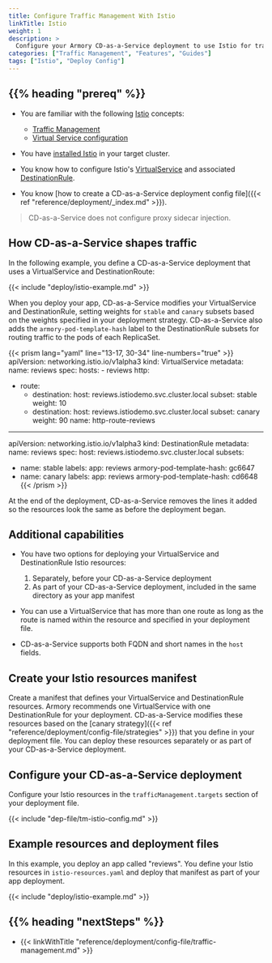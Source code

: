 ```yaml
---
title: Configure Traffic Management With Istio
linkTitle: Istio
weight: 1
description: >
  Configure your Armory CD-as-a-Service deployment to use Istio for traffic management.
categories: ["Traffic Management", "Features", "Guides"]
tags: ["Istio", "Deploy Config"]
---
```


## {{% heading "prereq" %}}

* You are familiar with the following [Istio](https://istio.io/latest/) concepts:

  * [Traffic Management](https://istio.io/latest/docs/concepts/traffic-management/)
  * [Virtual Service configuration](https://istio.io/latest/docs/reference/config/networking/virtual-service/)

* You have [installed Istio](https://istio.io/latest/docs/setup/getting-started/) in your target cluster.
* You know how to configure Istio's [VirtualService](https://istio.io/latest/docs/reference/config/networking/virtual-service/) and associated [DestinationRule](https://istio.io/latest/docs/reference/config/networking/virtual-service/#Destination).
* You know [how to create a CD-as-a-Service deployment config file]({{< ref "reference/deployment/_index.md" >}}).

>CD-as-a-Service does not configure proxy sidecar injection.

## How CD-as-a-Service shapes traffic

In the following example, you define a CD-as-a-Service deployment that uses a VirtualService and DestinationRoute:

{{< include "deploy/istio-example.md" >}}

When you deploy your app, CD-as-a-Service modifies your VirtualService and DestinationRule, setting weights for `stable` and `canary` subsets based on the weights specified in your deployment strategy.  CD-as-a-Service also adds the `armory-pod-template-hash` label to the DestinationRule subsets for routing traffic to the pods of each ReplicaSet.

{{< prism lang="yaml" line="13-17, 30-34" line-numbers="true" >}}
apiVersion: networking.istio.io/v1alpha3
kind: VirtualService
metadata:
  name: reviews
spec:
  hosts:
    - reviews
  http:
  - route:
    - destination:
        host: reviews.istiodemo.svc.cluster.local
        subset: stable
      weight: 10
    - destination:
        host: reviews.istiodemo.svc.cluster.local
        subset: canary
      weight: 90
    name: http-route-reviews
---
apiVersion: networking.istio.io/v1alpha3
kind: DestinationRule
metadata:
  name: reviews
spec:
  host: reviews.istiodemo.svc.cluster.local
  subsets:
  - name: stable
    labels:
      app: reviews
      armory-pod-template-hash: gc6647
  - name: canary
    labels:
      app: reviews
      armory-pod-template-hash: cd6648
{{< /prism >}}

At the end of the deployment, CD-as-a-Service removes the lines it added so the resources look the same as before the deployment began.

## Additional capabilities

* You have two options for deploying your VirtualService and DestinationRule Istio resources:

   1. Separately, before your CD-as-a-Service deployment
   1. As part of your CD-as-a-Service deployment, included in the same directory as your app manifest

* You can use a VirtualService that has more than one route as long as the route is named within the resource and specified in your deployment file.
* CD-as-a-Service supports both FQDN and short names in the `host` fields.

## Create your Istio resources manifest

Create a manifest that defines your VirtualService and DestinationRule resources. Armory recommends one VirtualService with one DestinationRule for your deployment. CD-as-a-Service modifies these resources based on the [canary strategy]({{< ref "reference/deployment/config-file/strategies" >}}) that you define in your deployment file. You can deploy these resources separately or as part of your CD-as-a-Service deployment.

## Configure your CD-as-a-Service deployment

Configure your Istio resources in the `trafficManagement.targets` section of your deployment file.

{{< include "dep-file/tm-istio-config.md" >}}

## Example resources and deployment files

In this example, you deploy an app called "reviews".  You define your Istio resources in `istio-resources.yaml` and deploy that manifest as part of your app deployment.

{{< include "deploy/istio-example.md" >}}

## {{% heading "nextSteps" %}}

* {{< linkWithTitle "reference/deployment/config-file/traffic-management.md" >}}